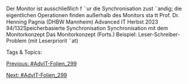 Der Monitor ist ausschließlich f ¨ur die Synchronisation zust ¨andig; die
eigentlichen Operationen ﬁnden außerhalb des Monitors sta tt
Prof. Dr. Henning Pagnia (DHBW Mannheim) Advanced IT Herbst 2023 94/132Speicherbasierte Synchronisation Synchronisation mit dem Monitorkonzept
Das Monitorkonzept (Forts.)
Beispiel: Leser-Schreiber-Problem (mit Leserpriorit ¨at)

   Tags & Topics:
   

[Previous: #AdvIT-Folien_299](AdvIT-Folien_299.md)

[Next: #AdvIT-Folien_299](AdvIT-Folien_299.md)